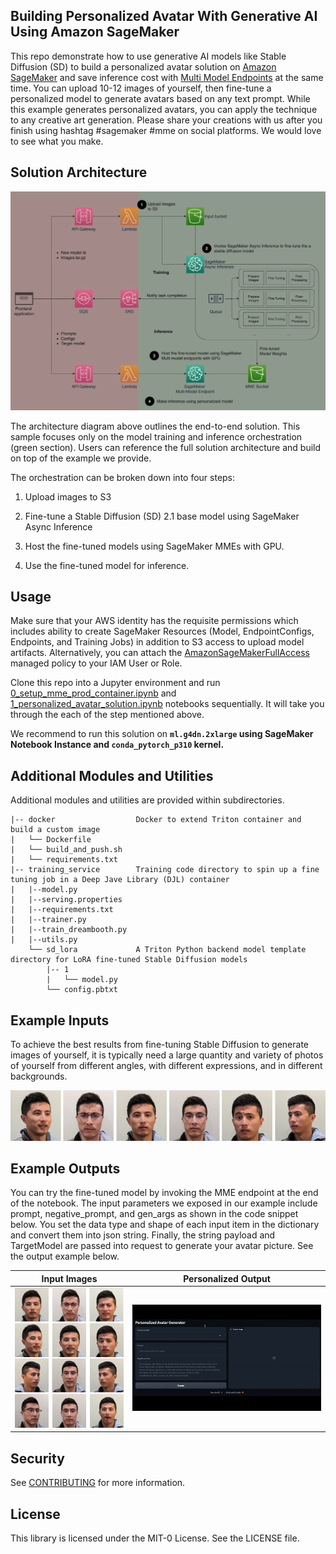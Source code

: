## Building Personalized Avatar With Generative AI Using Amazon SageMaker

This repo demonstrate how to use generative AI models like Stable Diffusion (SD) to build a personalized avatar solution on [Amazon SageMaker](https://docs.aws.amazon.com/sagemaker/latest/dg/whatis.html) and save inference cost with [Multi Model Endpoints](https://docs.aws.amazon.com/sagemaker/latest/dg/multi-model-endpoints.html) at the same time. You can upload 10-12 images of yourself, then fine-tune a personalized model to generate avatars based on any text prompt. While this example generates personalized avatars, you can apply the technique to any creative art generation. Please share your creations with us after you finish using hashtag #sagemaker #mme on social platforms. We would love to see what you make.

## Solution Architecture

![solution architecture](statics/solution_architecture.png)

The architecture diagram above outlines the end-to-end solution. This sample focuses only on the model training and inference orchestration (green section). Users can reference the full solution architecture and build on top of the example we provide. 

The orchestration can be broken down into four steps:

1. Upload images to S3

2. Fine-tune a Stable Diffusion (SD) 2.1 base model using SageMaker Async Inference

3. Host the fine-tuned models using SageMaker MMEs with GPU.

4. Use the fine-tuned model for inference.

## Usage
Make sure that your AWS identity has the requisite permissions which includes ability to create SageMaker Resources (Model, EndpointConfigs, Endpoints, and Training Jobs) in addition to S3 access to upload model artifacts. Alternatively, you can attach the [AmazonSageMakerFullAccess](https://docs.aws.amazon.com/sagemaker/latest/dg/security-iam-awsmanpol.html#security-iam-awsmanpol-AmazonSageMakerFullAccess) managed policy to your IAM User or Role.

Clone this repo into a Jupyter environment and run [0_setup_mme_prod_container.ipynb](0_setup_mme_prod_container.ipynb) and [1_personalized_avatar_solution.ipynb](1_personalized_avatar_solution.ipynb) notebooks sequentially. It will take you through the each of the step mentioned above.

We recommend to run this solution on **`ml.g4dn.2xlarge` using SageMaker Notebook Instance and `conda_pytorch_p310` kernel.**


## Additional Modules and Utilities
Additional modules and utilities are provided within subdirectories.

```
|-- docker                  Docker to extend Triton container and build a custom image
|   └── Dockerfile       
|   └── build_and_push.sh
|   └── requirements.txt          
|-- training_service        Training code directory to spin up a fine tuning job in a Deep Jave Library (DJL) container
|   |--model.py
|   |--serving.properties
|   |--requirements.txt
|   |--trainer.py
|   |--train_dreambooth.py
|   |--utils.py
    └── sd_lora             A Triton Python backend model template directory for LoRA fine-tuned Stable Diffusion models
        |-- 1
        |   └── model.py
        └── config.pbtxt
```

## Example Inputs

To achieve the best results from fine-tuning Stable Diffusion to generate images of yourself, it is typically need a large quantity and variety of photos of yourself from different angles, with different expressions, and in different backgrounds.

![Input Sample Pictures](statics/input_examples.jpg)

## Example Outputs

You can try the fine-tuned model by invoking the MME endpoint at the end of the notebook. The input parameters we exposed in our example include prompt, negative_prompt, and gen_args as shown in the code snippet below. You set the data type and shape of each input item in the dictionary and convert them into json string.  Finally, the string payload and TargetModel are passed into request to generate your avatar picture. See the output example below.

Input Images          |  Personalized Output
:-------------------------:|:-------------------------:
![Inputs](statics/demo_inputs.jpg)  |  ![DEMO OUPUT](statics/avatar.gif)

## Security

See [CONTRIBUTING](CONTRIBUTING.md#security-issue-notifications) for more information.

## License

This library is licensed under the MIT-0 License. See the LICENSE file.